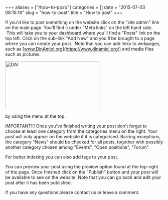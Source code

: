 +++
aliases = ["/how-to-post/"]
categories = []
date = "2015-07-03 08:15:16"
slug = "how-to-post"
title = "How to post"
+++

If you'd like to post something on the website click on the "site admin"
link on the main page. You'll find it under "Meta links" on the left
hand side.  This will take you to your dashboard where you'll find a
"Posts" link on the top left. Click on the sub-link "Add New" and you'll
be brought to a page where you can create your post.  Note that you can
add links to webpages, such as
[www.DinAmicI.org](https://www.dinamici.org/) and media files such as
pictures:

[<img src="https://www.dinamici.org/wp-content/uploads/2015/05/DAI-300x153.png" class="alignnone size-medium wp-image-84" width="300" height="153" alt="DAI" />](https://www.dinamici.org/wp-content/uploads/2015/05/DAI.png)

by using the menu at the top.

IMPORTANT!!! Once you've finished writing your post don't forget to
choose at least one category from the categories menu on the right. Your
post will only appear on the website if it is categorised. Barring
exceptions, the category "News" should be checked for all posts,
together with possibly another category chosen among "Events", "Open
positions", "Forum".

For better indexing you can also add tags to your post.

You can preview your post using the preview option found at the
top-right of the page. Once finished click on the "Publish" button and
your post will be available to see on the website. Note that you can go
back and edit your post after it has been published.

If you have any questions please contact us or leave a comment.
